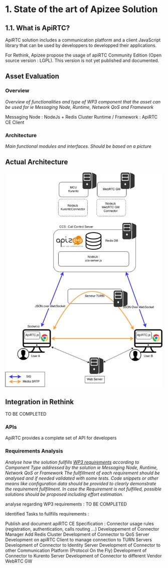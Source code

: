 # 1. State of the art of Apizee Solution
## 1.1. What is ApiRTC?

ApiRTC solution includes a communication platform and a client JavaScript library that can be used by developpers to developped their applications.

For Rethink, Apizee propose the usage of apiRTC Community Edition (Open source version : LGPL). This version is not yet published and documented.



## Asset Evaluation

### Overview

*Overview of functionalities and type of WP3 component that the asset can be used for ie Messaging Node, Runtime, Network QoS and Framework*

Messaging Node : NodeJs + Redis Cluster
Runtime / Framework : ApiRTC CE Client


### Architecture

*Main functional modules and interfaces. Should be based on a picture*

## Actual Architecture

![ApiRTC CE Actual Architecture](ApiRTC-ReTHINK.png)

## Integration in Rethink

TO BE COMPLETED                                                                        
                                                                            
                                                                            
### APIs

ApiRTC provides a complete set of API for developers

### Requirements Analysis

*Analyse how the solution fullfills [WP3 requirements](selection-criteria.md) according to Component Type addressed by the solution ie Messaging Node, Runtime, Network QoS or Framework*
*The fullfillment of each requirement should be analysed and if needed validated with some tests. Code snippets or other means like configuration data should be provided to clearly demonstrate the requirement fullfilment.
In case the Requirement is not fulfilled, possible solutions should be proposed including effort estimation.*



analyse regarding WP3 requirements :
TO BE COMPLETED



Identified Tasks to fullfills requirements :

Publish and document apiRTC CE
Specification : Connector usage rules (registration, authentication, calls routing ...)
Developpement of Connector Manager
Add Redis Cluster
Development of Connector to QoS Server
Development on apiRTC Client to manage connection to TURN Servers
Development of Connector to Identity Server
Development of Connector to other Communication Platform (Protocol On the Fly)
Development of Connector to Kurento Server
Development of Connector to different Vendor WebRTC GW






